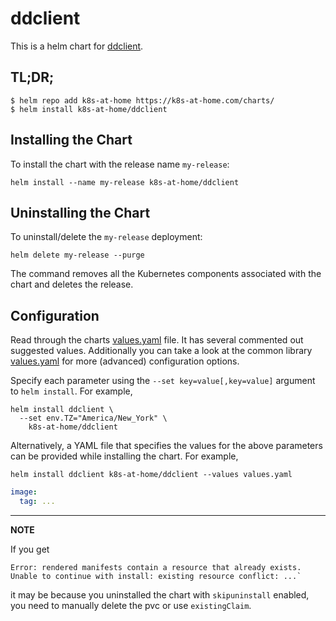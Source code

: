 # ddclient

This is a helm chart for [ddclient](https://github.com/ddclient/ddclient).

## TL;DR;

```shell
$ helm repo add k8s-at-home https://k8s-at-home.com/charts/
$ helm install k8s-at-home/ddclient
```

## Installing the Chart

To install the chart with the release name `my-release`:

```console
helm install --name my-release k8s-at-home/ddclient
```

## Uninstalling the Chart

To uninstall/delete the `my-release` deployment:

```console
helm delete my-release --purge
```

The command removes all the Kubernetes components associated with the chart and deletes the release.

## Configuration
Read through the charts [values.yaml](https://github.com/k8s-at-home/charts/blob/master/charts/ddclient/values.yaml)
file. It has several commented out suggested values.
Additionally you can take a look at the common library [values.yaml](https://github.com/k8s-at-home/charts/blob/master/charts/common/values.yaml) for more (advanced) configuration options.

Specify each parameter using the `--set key=value[,key=value]` argument to `helm install`. For example,
```console
helm install ddclient \
  --set env.TZ="America/New_York" \
    k8s-at-home/ddclient
```
Alternatively, a YAML file that specifies the values for the above parameters can be provided while installing the
chart. For example,
```console
helm install ddclient k8s-at-home/ddclient --values values.yaml 
```

```yaml
image:
  tag: ...
```

---
**NOTE**

If you get
```console
Error: rendered manifests contain a resource that already exists. Unable to continue with install: existing resource conflict: ...`
```
it may be because you uninstalled the chart with `skipuninstall` enabled, you need to manually delete the pvc or use `existingClaim`.
